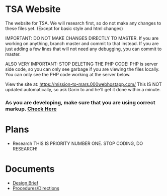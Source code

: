 # TSA Website
The website for TSA.
We will research first, so do not make any changes to these files yet.  (Except for basic style and html changes)

IMPORTANT: DO NOT MAKE CHANGES DIRECTLY TO MASTER. If you are working on anything, branch master and commit to that instead.
If you are just adding a few lines that will not need any debugging, you can commit to master.

ALSO VERY IMPORTANT: STOP DELETING THE PHP CODE! PHP is server side code, so you can only see garbage if you are viewing the files locally. You can only see the PHP code working at the server below.

View the site at: https://mission-to-mars.000webhostapp.com/ This IS NOT updated automatically, so ask Darin to and he'll get it done within a minute.
### As you are developing, make sure that you are using correct markup. [Check Here](https://validator.w3.org/unicorn/check?ucn_uri=mission-to-mars.000webhostapp.com&tests=valnu&tests=css-validator&warning=1&profile=css3&usermedium=all&ucn_task=custom#)

# Plans
* Research THIS IS PRIORITY NUMBER ONE. STOP CODING, DO RESEARCH!

# Documents

* [Design Brief](https://drive.google.com/open?id=0B0SxAlF2z1IqdHF0YmVsbl9Db3c)
* [Procedures/Directions](https://drive.google.com/open?id=0B0SxAlF2z1IqZC01aVBUZUJFS3c)
